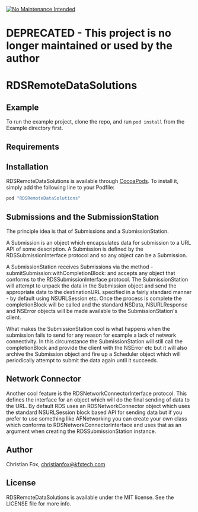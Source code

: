 [![No Maintenance Intended](http://unmaintained.tech/badge.svg)](http://unmaintained.tech/)

# DEPRECATED - This project is no longer maintained or used by the author

# RDSRemoteDataSolutions

## Example

To run the example project, clone the repo, and run `pod install` from the Example directory first.

## Requirements

## Installation

RDSRemoteDataSolutions is available through [CocoaPods](http://cocoapods.org). To install
it, simply add the following line to your Podfile:

```ruby
pod "RDSRemoteDataSolutions"
```

## Submissions and the SubmissionStation

The principle idea is that of Submissions and a SubmissionStation. 

A Submission is an object which encapsulates data for submission to a URL API of some description. A Submission is defined by the RDSSubmissionInterface protocol and so any object can be a Submission.

A SubmissionStation receives Submissions via the method -submitSubmission:withCompletionBlock: and accepts any object that conforms to the RDSSubmissionInterface protocol.
The SubmissionStation will attempt to unpack the data in the Submission object and send the appropriate data to the destinationURL specified in a fairly standard manner - by default using NSURLSession etc. Once the process is complete the completionBlock will be called and the standard NSData, NSURLResponse and NSError objects will be made available to the SubmissionStation's client.

What makes the SubmissionStation cool is what happens when the submission fails to send for any reason for example a lack of network connectivity. In this circumstance the SubmissionStation will still call the completionBlock and provide the client with the NSError etc but it will also archive the Submission object and fire up a Scheduler object which will periodically attempt to submit the data again until it succeeds.

## Network Connector
Another cool feature is the RDSNetworkConnectorInterface protocol. This defines the interface for an object which will do the final sending of data to the URL. By default RDS uses an  RDSNetworkConnector object which uses the standard NSURLSession block based API for sending data but if you prefer to use something like AFNetworking you can create your own class which conforms to RDSNetworkConnectorInterface and uses that as an argument when creating the RDSSubmissionStation instance.


## Author

Christian Fox, christianfox@kfxtech.com

## License

RDSRemoteDataSolutions is available under the MIT license. See the LICENSE file for more info.
